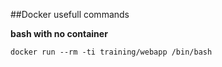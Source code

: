 ##Docker usefull commands

**bash with no container**
```
docker run --rm -ti training/webapp /bin/bash
```
